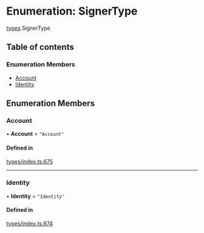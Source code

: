 # Enumeration: SignerType

[types](../wiki/types).SignerType

## Table of contents

### Enumeration Members

- [Account](../wiki/types.SignerType#account)
- [Identity](../wiki/types.SignerType#identity)

## Enumeration Members

### Account

• **Account** = ``"Account"``

#### Defined in

[types/index.ts:875](https://github.com/PolymeshAssociation/polymesh-sdk/blob/079537ad/src/types/index.ts#L875)

___

### Identity

• **Identity** = ``"Identity"``

#### Defined in

[types/index.ts:874](https://github.com/PolymeshAssociation/polymesh-sdk/blob/079537ad/src/types/index.ts#L874)
